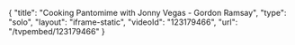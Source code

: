 {
    "title": "Cooking Pantomime with Jonny Vegas - Gordon Ramsay",
    "type": "solo",
    "layout": "iframe-static",
    "videoId": "123179466",
    "url": "\/tvpembed\/123179466"
}